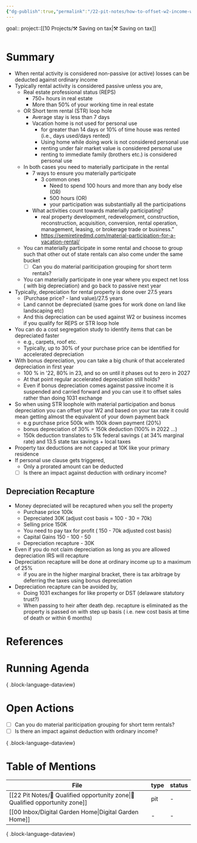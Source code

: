 ```yaml
---
{"dg-publish":true,"permalink":"/22-pit-notes/how-to-offset-w2-income-with-real-estate-losses/"}
---
```


goal:: 
project::[[10 Projects/⚒️ Saving on tax\|⚒️ Saving on tax]] 

``` toc
```

# Summary
- When rental activity is considered non-passive (or active) losses can be deducted against ordinary income
- Typically rental activity is considered passive unless you are,
	- Real estate professional status (REPS)
		- 750+ hours in real estate
		- More than 50% of your working time in real estate
	- OR Short term rental (STR) loop hole
		- Average stay is less than 7 days
		- Vacation home is not used for personal use
			- for greater than 14 days or 10% of time house was rented (i.e., days used/days rented)
			- Using home while doing work is not considered personal use
			- renting under fair market value is considered personal use
			- renting to immediate family (brothers etc.) is considered personal use
	- In both cases you need to materially participate in the rental
		- 7 ways to ensure you materially participate
			- 3 common ones
				- Need to spend 100 hours and more than any body else (OR)
				- 500 hours (OR)
				- your participation was substantially all the participations
		- What activities count towards materially participating?
			- real property development, redevelopment, construction, reconstruction, acquisition, conversion, rental operation, management, leasing, or brokerage trade or business.”
			- https://semiretiredmd.com/material-participation-for-a-vacation-rental/
	- You can materially participate in some rental and choose to group such that other out of state rentals can also come under the same bucket
		- [ ] Can you do material pariticipation grouping for short term rentals? 
	- You can materially participate in one year where you expect net loss ( with big depreciation) and go back to passive next year
- Typically, depreciation for rental property is done over 27.5 years
	- (Purchase price? - land value)/27.5 years
	- Land cannot be depreciated (same goes for work done on land like landscaping etc)
	- And this depreciation can be used against W2 or business incomes if you qualify for REPS or STR loop hole
- You can do a cost segregation study to identify items that can be depreciated faster
	- e.g., carpets, roof etc. 
	- Typically, up to 30% of your purchase price can be identified for accelerated depreciation
- With bonus depreciation, you can take a big chunk of that accelerated depreciation in first year
	- 100 % in '22, 80% in 23, and so on until it phases out to zero in 2027
	- At that point regular accelerated depreciation still holds?
	- Even if bonus depreciation comes against passive income it is suspended and carried forward and you can use it to offset sales rather than doing 1031 exchange
- So when using STR loophole with material participation and bonus depreciation you can offset your W2 and based on your tax rate it could mean getting almost the equivalent of your down payment back
	- e.g purchase price 500k with 100k down payment (20%)
	- bonus depreciation of 30% = 150k deduction (100% in 2022 ...)
	- 150k deduction translates to 51k federal savings ( at 34% marginal rate) and 13.5 state tax savings + local taxes 
- Property tax deductions are not capped at 10K like your primary residence
- If personal use clause gets triggered,
	- Only a prorated amount can be deducted
	- [ ] Is there an impact against deduction with ordinary income? 

## Depreciation Recapture
- Money depreciated will be recaptured when you sell the property 
	- Purchase price 100k
	- Depreciated 30K (adjust cost basis = 100 - 30 = 70k)
	- Selling price 150K
	- You need to pay tax for profit ( 150 - 70k adjusted cost basis) 
	- Capital Gains 150 - 100 - 50
	- Depreciation recapture - 30K
- Even if you do not claim depreciation as long as you are allowed depreciation IRS will recapture
- Depreciation recapture will be done at ordinary income up to a maximum of 25%
	- if you are in the higher marginal bracket, there is tax arbitrage by deferring the taxes using bonus depreciation
- Depreciation recapture can be avoided by,
	- Doing 1031 exchanges for like property or DST (delaware statutory trust?)
	- When passing to heir after death dep. recapture is eliminated as the property is passed on with step up basis ( i.e. new cost basis at time of death or within 6 months)
# References

# Running Agenda


{ .block-language-dataview}
# Open Actions
- [ ] Can you do material pariticipation grouping for short term rentals?
- [ ] Is there an impact against deduction with ordinary income?

{ .block-language-dataview}

# Table of Mentions
| File                                                                               | type | status |
| ---------------------------------------------------------------------------------- | ---- | ------ |
| [[22 Pit Notes/🧠  Qualified opportunity zone\|🧠  Qualified opportunity zone]] | pit  | \-     |
| [[00 Inbox/Digital Garden Home\|Digital Garden Home]]                           | \-   | \-     |

{ .block-language-dataview}



